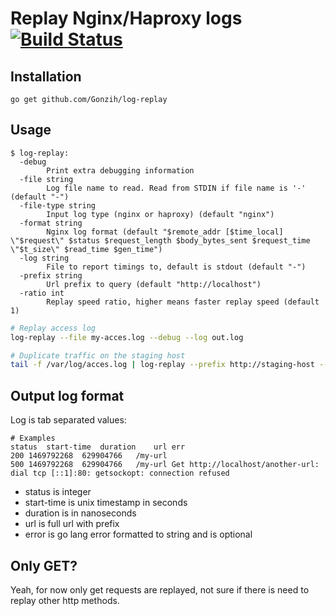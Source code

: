 # Replay Nginx/Haproxy logs [![Build Status](https://travis-ci.org/Gonzih/log-replay.svg?branch=master)](https://travis-ci.org/Gonzih/log-replay)

## Installation

```
go get github.com/Gonzih/log-replay
```

## Usage

```
$ log-replay:
  -debug
        Print extra debugging information
  -file string
        Log file name to read. Read from STDIN if file name is '-' (default "-")
  -file-type string
        Input log type (nginx or haproxy) (default "nginx")
  -format string
        Nginx log format (default "$remote_addr [$time_local] \"$request\" $status $request_length $body_bytes_sent $request_time \"$t_size\" $read_time $gen_time")
  -log string
        File to report timings to, default is stdout (default "-")
  -prefix string
        Url prefix to query (default "http://localhost")
  -ratio int
        Replay speed ratio, higher means faster replay speed (default 1)
```

```bash
# Replay access log
log-replay --file my-acces.log --debug --log out.log

# Duplicate traffic on the staging host
tail -f /var/log/acces.log | log-replay --prefix http://staging-host --log staging.log
```

## Output log format

Log is tab separated values:

```
# Examples
status	start-time	duration	url	err
200	1469792268	629904766	/my-url
500	1469792268	629904766	/my-url	Get http://localhost/another-url: dial tcp [::1]:80: getsockopt: connection refused
```

* status is integer
* start-time is unix timestamp in seconds
* duration is in nanoseconds
* url is full url with prefix
* error is go lang error formatted to string and is optional

## Only GET?

Yeah, for now only get requests are replayed, not sure if there is need to replay other http methods.
